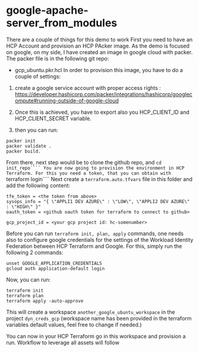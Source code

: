# google-apache-server_from_modules


There are a couple of things for this demo to work
First you need to have an HCP Account and provision an HCP PAcker image.
As the demo is focused on google, on my side, I have created an image in google cloud with packer.
The packer file is in the following git repo:
- gcp_ubuntu.pkr.hcl
In order to provision this image, you have to do a couple of settings:
1. create a google service account with proper access rights : https://developer.hashicorp.com/packer/integrations/hashicorp/googlecompute#running-outside-of-google-cloud

2. Once this is achieved, you have to export also you HCP_CLIENT_ID and HCP_CLIENT_SECRET variable.
3. then you can run:
````
packer init
packer validate .
packer build.
````

From there, next step would be to clone the github repo, and ```cd init_repo````
You are now going to provision the environment in HCP Terraform.
For this you need a token, that you can obtain with ```terraform login````
Next create a ```terraform.auto.tfvars``` file in this folder and add the following content:
````
tfe_token = <the token from above>
sysops_info = "{ \"APPLI1 DEV AZURE\" : \"LOW\", \"APPLI2 DEV AZURE\" : \"HIGH\" }"
oauth_token = <github oauth token for terraform to connect to github>

gcp_project_id = <your gcp project id: hc-somenumber>
````
Before you can run ```terraform init, plan, apply``` commands, one needs also to configure google credentials for the settings of the Workload Identity Federation between HCP Terraform and Google.
For this, simply run the following 2 commands:
````
unset GOOGLE_APPLICATION_CREDENTIALS
gcloud auth application-default login
````
Now, you can run:
````
terraform init
terraform plan
terraform apply -auto-approve
````
This will create a workspace ```another_google_ubuntu_workspace``` in the project ```dyn_creds_gcp``` (workspace name has been provided in the terraform variables default values, feel free to change if needed.)

You can now in your HCP Terraform go in this workspace and provision a run. 
Workflow to leverage all assets will follow
